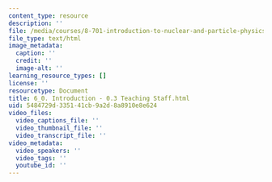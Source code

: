 ```yaml
---
content_type: resource
description: ''
file: /media/courses/8-701-introduction-to-nuclear-and-particle-physics-fall-2020/6_0-introduction-03-teaching-staff.html
file_type: text/html
image_metadata:
  caption: ''
  credit: ''
  image-alt: ''
learning_resource_types: []
license: ''
resourcetype: Document
title: 6_0. Introduction - 0.3 Teaching Staff.html
uid: 5484729d-3351-41cb-9a2d-8a8910e8e624
video_files:
  video_captions_file: ''
  video_thumbnail_file: ''
  video_transcript_file: ''
video_metadata:
  video_speakers: ''
  video_tags: ''
  youtube_id: ''
---
```

